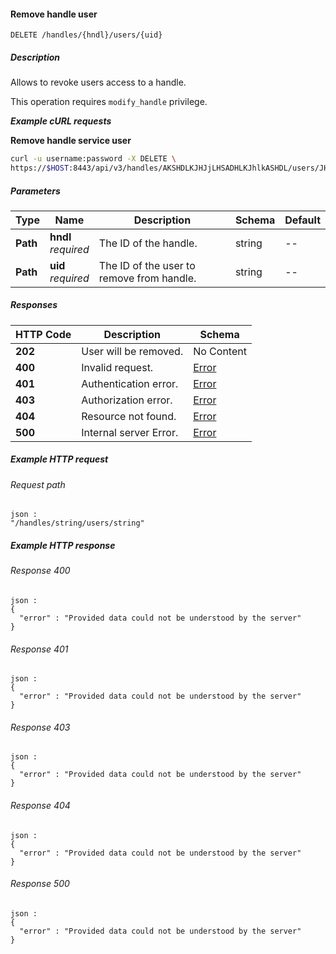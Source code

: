 
<a name="remove_handle_user"></a>
#### Remove handle user
```
DELETE /handles/{hndl}/users/{uid}
```


##### Description
Allows to revoke users access to a handle.

This operation requires `modify_handle` privilege.

***Example cURL requests***

**Remove handle service user**
```bash
curl -u username:password -X DELETE \
https://$HOST:8443/api/v3/handles/AKSHDLKJHJjLHSADHLKJhlkASHDL/users/JHJjLHADHLKJhDLAKSHDLK
```


##### Parameters

|Type|Name|Description|Schema|Default|
|---|---|---|---|---|
|**Path**|**hndl**  <br>*required*|The ID of the handle.|string|--|
|**Path**|**uid**  <br>*required*|The ID of the user to remove from handle.|string|--|


##### Responses

|HTTP Code|Description|Schema|
|---|---|---|
|**202**|User will be removed.|No Content|
|**400**|Invalid request.|[Error](../definitions/Error.md#error)|
|**401**|Authentication error.|[Error](../definitions/Error.md#error)|
|**403**|Authorization error.|[Error](../definitions/Error.md#error)|
|**404**|Resource not found.|[Error](../definitions/Error.md#error)|
|**500**|Internal server Error.|[Error](../definitions/Error.md#error)|


##### Example HTTP request

###### Request path
```
json :
"/handles/string/users/string"
```


##### Example HTTP response

###### Response 400
```
json :
{
  "error" : "Provided data could not be understood by the server"
}
```


###### Response 401
```
json :
{
  "error" : "Provided data could not be understood by the server"
}
```


###### Response 403
```
json :
{
  "error" : "Provided data could not be understood by the server"
}
```


###### Response 404
```
json :
{
  "error" : "Provided data could not be understood by the server"
}
```


###### Response 500
```
json :
{
  "error" : "Provided data could not be understood by the server"
}
```



